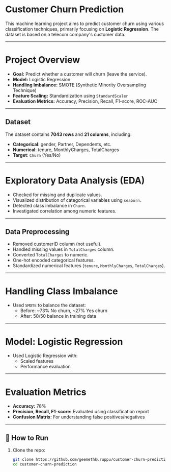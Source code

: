 # Customer Churn Prediction

This machine learning project aims to predict customer churn using various classification techniques, primarily focusing on **Logistic Regression**. The dataset is based on a telecom company's customer data.

---

# Project Overview

- **Goal:** Predict whether a customer will churn (leave the service).
- **Model:** Logistic Regression
- **Handling Imbalance:** SMOTE (Synthetic Minority Oversampling Technique)
- **Feature Scaling:** Standardization using `StandardScaler`
- **Evaluation Metrics:** Accuracy, Precision, Recall, F1-score, ROC-AUC

---

## Dataset

The dataset contains **7043 rows** and **21 columns**, including:
- **Categorical**: gender, Partner, Dependents, etc.
- **Numerical**: tenure, MonthlyCharges, TotalCharges
- **Target**: `Churn` (Yes/No)

---

# Exploratory Data Analysis (EDA)

- Checked for missing and duplicate values.
- Visualized distribution of categorical variables using `seaborn`.
- Detected class imbalance in `Churn`.
- Investigated correlation among numeric features.

---

## Data Preprocessing

- Removed customerID column (not useful).
- Handled missing values in `TotalCharges` column.
- Converted `TotalCharges` to numeric.
- One-hot encoded categorical features.
- Standardized numerical features (`tenure`, `MonthlyCharges`, `TotalCharges`).

---

# Handling Class Imbalance

- Used `SMOTE` to balance the dataset:
  - Before: ~73% No churn, ~27% Yes churn
  - After: 50/50 balance in training data

---

# Model: Logistic Regression

- Used Logistic Regression with:
  - Scaled features
  - Performance evaluation

---

# Evaluation Metrics

- **Accuracy:** 78%
- **Precision, Recall, F1-score:** Evaluated using classification report
- **Confusion Matrix**: For understanding false positives/negatives

---

## 🚀 How to Run

1. Clone the repo:
   ```bash
   git clone https://github.com/geemethkuruppu/customer-churn-prediction.git
   cd customer-churn-prediction
